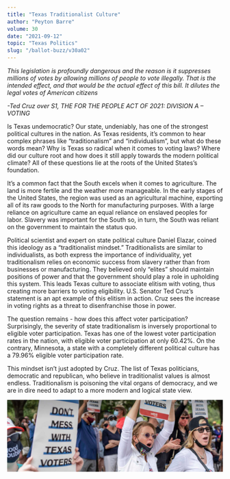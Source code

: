 ```yaml
---
title: "Texas Traditionalist Culture"
author: "Peyton Barre"
volume: 30
date: "2021-09-12"
topic: "Texas Politics"
slug: "/ballot-buzz/v30a02"
---
```


*This legislation is profoundly dangerous and the reason is it suppresses millions of votes by allowing millions of people to vote illegally. That is the intended effect, and that would be the actual effect of this bill. It dilutes the legal votes of American citizens*

*-Ted Cruz over S1, THE FOR THE PEOPLE ACT OF 2021: DIVISION A – VOTING*

Is Texas undemocratic? Our state, undeniably, has one of the strongest political cultures in the nation. As Texas residents, it’s common to hear complex phrases like “traditionalism” and “individualism”, but what do these words mean? Why is Texas so radical when it comes to voting laws? Where did our culture root and how does it still apply towards the modern political climate? All of these questions lie at the roots of the United States’s foundation.

It’s a common fact that the South excels when it comes to agriculture. The land is more fertile and the weather more manageable. In the early stages of the United States, the region was used as an agricultural machine, exporting all of its raw goods to the North for manufacturing purposes. With a large reliance on agriculture came an equal reliance on enslaved peoples for labor. Slavery was important for the South so, in turn, the South was reliant on the government to maintain the status quo. 

Political scientist and expert on state political culture Daniel Elazar, coined this ideology as a “traditionalist mindset.” Traditionalists are similar to individualists, as both express the importance of individuality, yet traditionalism relies on economic success from slavery rather than from businesses or manufacturing. They believed only “elites” should maintain positions of power and that the government should play a role in upholding this system. This leads Texas culture to associate elitism with voting, thus creating more barriers to voting eligibility. U.S. Senator Ted Cruz’s statement is an apt example of this elitism in action. Cruz sees the increase in voting rights as a threat to disenfranchise those in power. 

The question remains - how does this affect voter participation? Surprisingly, the severity of state traditionalism is inversely proportional to eligible voter participation. Texas has one of the lowest voter participation rates in the nation, with eligible voter participation at only 60.42%. On the contrary, Minnesota, a state with a completely different political culture has a 79.96% eligible voter participation rate. 

This mindset isn’t just adopted by Cruz. The list of Texas politicians, democratic and republican, who believe in traditionalist values is almost endless. Traditionalism is poisoning the vital organs of democracy, and we are in dire need to adapt to a more modern and logical state view.

![](./img/v30a02img.jpg)

